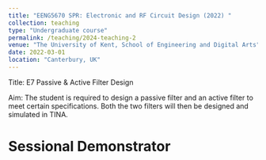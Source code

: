 ```yaml
---
title: "EENG5670 SPR: Electronic and RF Circuit Design (2022) "
collection: teaching
type: "Undergraduate course"
permalink: /teaching/2024-teaching-2
venue: "The University of Kent, School of Engineering and Digital Arts"
date: 2022-03-01
location: "Canterbury, UK"
---
```


Title: E7 Passive & Active Filter Design

Aim: The student is required to design a passive filter and an active filter to meet certain specifications. Both the two filters will then be designed and simulated in TINA.  


Sessional Demonstrator
======

